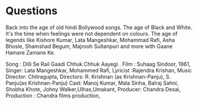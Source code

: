 # Questions
Back into the age of old hindi Bollywood songs. The age of Black and White. It's the time when feelings were not dependent on colours. The age of legends like Kishore Kumar, Lata Mangeshkar, Mohammad Rafi, Asha Bhosle, Shamshad Begum, Majrooh Sultanpuri and more with Gaane Hamare Zamane Ke. 


Song : Dilli Se Rail Gaadi Chhuk Chhuk Aayegi .
Film : Suhaag Sindoor, 1961,
Singer: Lata Mangeshkar, Mohammed Rafi,
Lyricist :Rajendra Krishan,
Music Director: Chitragupta,
Directors: R. Krishnan (as Krishnan-Panju), S. Panju(as Krishnan-Panju)
Cast: Manoj Kumar, Mala Sinha, Balraj Sahni, Shobha Khote, Johny Walker,Ulhas,Umakant,
Producer: Chandra Desai,
Production : Chandra films production,
